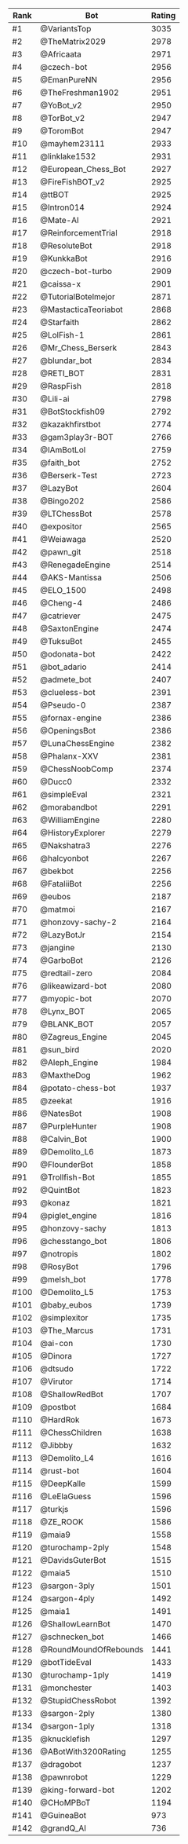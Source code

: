 Rank|Bot|Rating
---|---|---
#1|@VariantsTop|3035
#2|@TheMatrix2029|2978
#3|@Africaata|2971
#4|@czech-bot|2956
#5|@EmanPureNN|2956
#6|@TheFreshman1902|2951
#7|@YoBot_v2|2950
#8|@TorBot_v2|2947
#9|@ToromBot|2947
#10|@mayhem23111|2933
#11|@linklake1532|2931
#12|@European_Chess_Bot|2927
#13|@FireFishBOT_v2|2925
#14|@ttBOT|2925
#15|@Intron014|2924
#16|@Mate-AI|2921
#17|@ReinforcementTrial|2918
#18|@ResoluteBot|2918
#19|@KunkkaBot|2916
#20|@czech-bot-turbo|2909
#21|@caissa-x|2901
#22|@TutorialBotelmejor|2871
#23|@MastacticaTeoriabot|2868
#24|@Starfaith|2862
#25|@LolFish-1|2861
#26|@Mr_Chess_Berserk|2843
#27|@blundar_bot|2834
#28|@RETI_BOT|2831
#29|@RaspFish|2818
#30|@Lili-ai|2798
#31|@BotStockfish09|2792
#32|@kazakhfirstbot|2774
#33|@gam3play3r-BOT|2766
#34|@IAmBotLol|2759
#35|@faith_bot|2752
#36|@Berserk-Test|2723
#37|@LazyBot|2604
#38|@Bingo202|2586
#39|@LTChessBot|2578
#40|@expositor|2565
#41|@Weiawaga|2520
#42|@pawn_git|2518
#43|@RenegadeEngine|2514
#44|@AKS-Mantissa|2506
#45|@ELO_1500|2498
#46|@Cheng-4|2486
#47|@catriever|2475
#48|@SaxtonEngine|2474
#49|@TuksuBot|2455
#50|@odonata-bot|2422
#51|@bot_adario|2414
#52|@admete_bot|2407
#53|@clueless-bot|2391
#54|@Pseudo-0|2387
#55|@fornax-engine|2386
#56|@OpeningsBot|2386
#57|@LunaChessEngine|2382
#58|@Phalanx-XXV|2381
#59|@ChessNoobComp|2374
#60|@Ducc0|2332
#61|@simpleEval|2321
#62|@morabandbot|2291
#63|@WilliamEngine|2280
#64|@HistoryExplorer|2279
#65|@Nakshatra3|2276
#66|@halcyonbot|2267
#67|@bekbot|2256
#68|@FataliiBot|2256
#69|@eubos|2187
#70|@matmoi|2167
#71|@honzovy-sachy-2|2164
#72|@LazyBotJr|2154
#73|@jangine|2130
#74|@GarboBot|2126
#75|@redtail-zero|2084
#76|@likeawizard-bot|2080
#77|@myopic-bot|2070
#78|@Lynx_BOT|2065
#79|@BLANK_BOT|2057
#80|@Zagreus_Engine|2045
#81|@sun_bird|2020
#82|@Aleph_Engine|1984
#83|@MaxtheDog|1962
#84|@potato-chess-bot|1937
#85|@zeekat|1916
#86|@NatesBot|1908
#87|@PurpleHunter|1908
#88|@Calvin_Bot|1900
#89|@Demolito_L6|1873
#90|@FlounderBot|1858
#91|@Trollfish-Bot|1855
#92|@QuintBot|1823
#93|@konaz|1821
#94|@piglet_engine|1816
#95|@honzovy-sachy|1813
#96|@chesstango_bot|1806
#97|@notropis|1802
#98|@RosyBot|1796
#99|@melsh_bot|1778
#100|@Demolito_L5|1753
#101|@baby_eubos|1739
#102|@simplexitor|1735
#103|@The_Marcus|1731
#104|@ai-con|1730
#105|@Dinora|1727
#106|@dtsudo|1722
#107|@Virutor|1714
#108|@ShallowRedBot|1707
#109|@postbot|1684
#110|@HardRok|1673
#111|@ChessChildren|1638
#112|@Jibbby|1632
#113|@Demolito_L4|1616
#114|@rust-bot|1604
#115|@DeepKalle|1599
#116|@LeElaGuess|1596
#117|@turkjs|1596
#118|@ZE_ROOK|1586
#119|@maia9|1558
#120|@turochamp-2ply|1548
#121|@DavidsGuterBot|1515
#122|@maia5|1510
#123|@sargon-3ply|1501
#124|@sargon-4ply|1492
#125|@maia1|1491
#126|@ShallowLearnBot|1470
#127|@schnecken_bot|1466
#128|@RoundMoundOfRebounds|1441
#129|@botTideEval|1433
#130|@turochamp-1ply|1419
#131|@monchester|1403
#132|@StupidChessRobot|1392
#133|@sargon-2ply|1380
#134|@sargon-1ply|1318
#135|@knucklefish|1297
#136|@ABotWith3200Rating|1255
#137|@dragobot|1237
#138|@pawnrobot|1229
#139|@king-forward-bot|1202
#140|@CHoMPBoT|1194
#141|@GuineaBot|973
#142|@grandQ_AI|736
